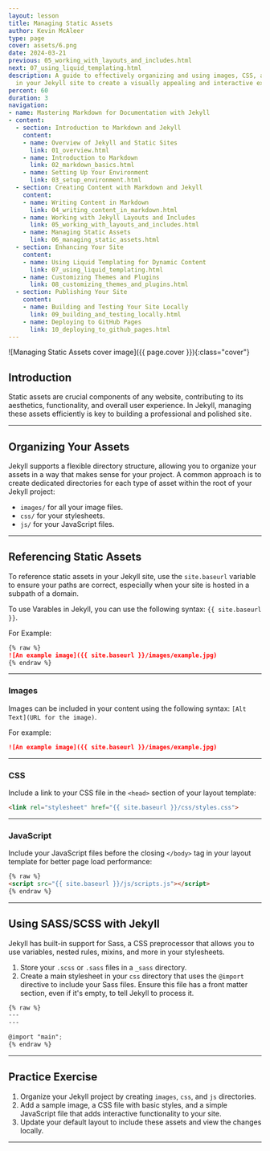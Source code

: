 ```yaml
---
layout: lesson
title: Managing Static Assets
author: Kevin McAleer
type: page
cover: assets/6.png
date: 2024-03-21
previous: 05_working_with_layouts_and_includes.html
next: 07_using_liquid_templating.html
description: A guide to effectively organizing and using images, CSS, and JavaScript
  in your Jekyll site to create a visually appealing and interactive experience.
percent: 60
duration: 3
navigation:
- name: Mastering Markdown for Documentation with Jekyll
- content:
  - section: Introduction to Markdown and Jekyll
    content:
    - name: Overview of Jekyll and Static Sites
      link: 01_overview.html
    - name: Introduction to Markdown
      link: 02_markdown_basics.html
    - name: Setting Up Your Environment
      link: 03_setup_environment.html
  - section: Creating Content with Markdown and Jekyll
    content:
    - name: Writing Content in Markdown
      link: 04_writing_content_in_markdown.html
    - name: Working with Jekyll Layouts and Includes
      link: 05_working_with_layouts_and_includes.html
    - name: Managing Static Assets
      link: 06_managing_static_assets.html
  - section: Enhancing Your Site
    content:
    - name: Using Liquid Templating for Dynamic Content
      link: 07_using_liquid_templating.html
    - name: Customizing Themes and Plugins
      link: 08_customizing_themes_and_plugins.html
  - section: Publishing Your Site
    content:
    - name: Building and Testing Your Site Locally
      link: 09_building_and_testing_locally.html
    - name: Deploying to GitHub Pages
      link: 10_deploying_to_github_pages.html
---
```



![Managing Static Assets cover image]({{ page.cover }}){:class="cover"}

## Introduction

Static assets are crucial components of any website, contributing to its aesthetics, functionality, and overall user experience. In Jekyll, managing these assets efficiently is key to building a professional and polished site.

---

## Organizing Your Assets

Jekyll supports a flexible directory structure, allowing you to organize your assets in a way that makes sense for your project. A common approach is to create dedicated directories for each type of asset within the root of your Jekyll project:

- `images/` for all your image files.
- `css/` for your stylesheets.
- `js/` for your JavaScript files.

---

## Referencing Static Assets

To reference static assets in your Jekyll site, use the `site.baseurl` variable to ensure your paths are correct, especially when your site is hosted in a subpath of a domain.

To use Varables in Jekyll, you can use the following syntax: `{{ site.baseurl }}`.

For Example:

```markdown
{% raw %}
![An example image]({{ site.baseurl }}/images/example.jpg)
{% endraw %}
```

---

### Images

Images can be included in your content using the following syntax: `[Alt Text](URL for the image)`.

For example:

```markdown
![An example image]({{ site.baseurl }}/images/example.jpg)
```

---

### CSS

Include a link to your CSS file in the `<head>` section of your layout template:

```html
<link rel="stylesheet" href="{{ site.baseurl }}/css/styles.css">
```

---

### JavaScript

Include your JavaScript files before the closing `</body>` tag in your layout template for better page load performance:

```html
{% raw %}
<script src="{{ site.baseurl }}/js/scripts.js"></script>
{% endraw %}
```

---

## Using SASS/SCSS with Jekyll

Jekyll has built-in support for Sass, a CSS preprocessor that allows you to use variables, nested rules, mixins, and more in your stylesheets.

1. Store your `.scss` or `.sass` files in a `_sass` directory.
2. Create a main stylesheet in your `css` directory that uses the `@import` directive to include your Sass files. Ensure this file has a front matter section, even if it's empty, to tell Jekyll to process it.

```scss
{% raw %}
---
---

@import "main";
{% endraw %}
```

---

## Practice Exercise

1. Organize your Jekyll project by creating `images`, `css`, and `js` directories.
2. Add a sample image, a CSS file with basic styles, and a simple JavaScript file that adds interactive functionality to your site.
3. Update your default layout to include these assets and view the changes locally.

---

